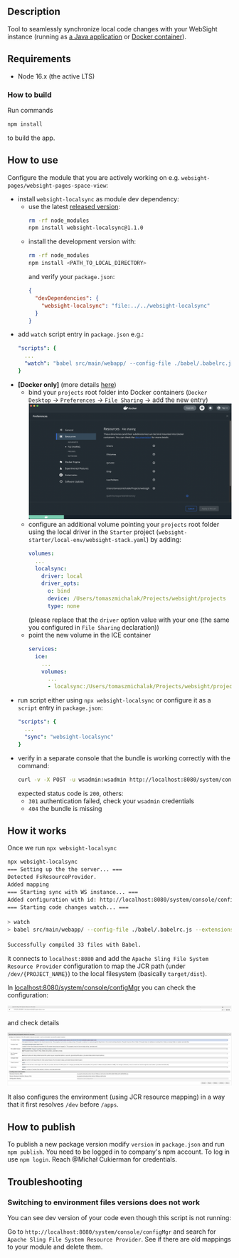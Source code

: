 ## Description

Tool to seamlessly synchronize local code changes with your WebSight instance (running as [a Java application](https://bitbucket.org/teamds-workspace/websight-starter/src/main/RUNNING.md) 
or [Docker container](https://bitbucket.org/teamds-workspace/websight-starter/src/main/)). 

## Requirements

- Node 16.x (the active LTS)

### How to build
Run commands
```bash
npm install
```
to build the app.

## How to use
Configure the module that you are actively working on e.g. `websight-pages/websight-pages-space-view`:

- install `websight-localsync` as module dev dependency:
  - use the latest [released version](https://www.npmjs.com/package/websight-localsync):
    ```bash
    rm -rf node_modules
    npm install websight-localsync@1.1.0
    ```
  - install the development version with:
    ```bash
    rm -rf node_modules
    npm install <PATH_TO_LOCAL_DIRECTORY>
    ```
    and verify your `package.json`:
    ```json
    {
      "devDependencies": {
        "websight-localsync": "file:../../websight-localsync"
      }
    }
    ```
- add `watch` script entry in `package.json` e.g.:
  ```yaml
  "scripts": {
    ...
    "watch": "babel src/main/webapp/ --config-file ./babel/.babelrc.js --extensions \".js,.jsx,.ts,.tsx\" -d target/dist --copy-files --watch"
  }
  ```
- **[Docker only]** (more details [here](https://bitbucket.org/teamds-workspace/websight-starter/src/main/))
  - bind your `projects` root folder into Docker containers (`Docker Desktop` -> `Preferences` -> `File Sharing` -> add the new entry)
    ![Docker Desktop: file sharing](./docs/images/docker-file-sharing.png)
  - configure an additional volume pointing your `projects` root folder using the local driver in the `Starter` project (`websight-starter/local-env/websight-stack.yaml`) by adding:
    ```yaml
    volumes:
      ...
      localsync:
        driver: local
        driver_opts:
          o: bind
          device: /Users/tomaszmichalak/Projects/websight/projects
          type: none
    ```
    (please replace that the `driver` option value with your one (the same you configured in `File Sharing` declaration))
  - point the new volume in the ICE container
    ```yaml
    services:
      ice:
        ...
        volumes:
          ...
          - localsync:/Users/tomaszmichalak/Projects/websight/projects:ro 
    ```
- run script either using `npx websight-localsync` or configure it as a `script` entry in `package.json`:
  ```yaml
  "scripts": {
    ...
    "sync": "websight-localsync"
  }
  ```
- verify in a separate console that the bundle is working correctly with the command:
  ```bash
  curl -v -X POST -u wsadmin:wsadmin http://localhost:8080/system/console/bundles/org.apache.sling.fsresource
  ```
  expected status code is `200`, others:
  - `301` authentication failed, check your `wsadmin` credentials
  - `404` the bundle is missing

## How it works

Once we run `npx websight-localsync`

```bash
npx websight-localsync                                                                                                              ✔ ╱ 15:25:56
=== Setting up the the server... ===
Detected FsResourceProvider.
Added mapping
=== Starting sync with WS instance... ===
Added configuration with id: http://localhost:8080/system/console/configMgr/[Temporary PID replaced by real PID upon save] to FsResourceProvider
=== Starting code changes watch... ===

> watch
> babel src/main/webapp/ --config-file ./babel/.babelrc.js --extensions ".js,.jsx,.ts,.tsx" -d target/dist --copy-files --watch

Successfully compiled 33 files with Babel.
```

it connects to `localhost:8080` and add the `Apache Sling File System Resource Provider` configuration to map the JCR path (under `/dev/{PROJECT_NAME}`) 
to the local filesystem (basically `target/dist`).

In [localhost:8080/system/console/configMgr](http://localhost:8080/system/console/configMgr) you can check the configuration:

![OSGI Configuration Manager](./docs/images/configMgr-fsresource.png)

and check details

![Apache Sling File System Resource Provider configuration](./docs/images/configMgr-fsresource-config.png)

It also configures the environment (using JCR resource mapping) in a way that it first resolves `/dev` before `/apps`.

## How to publish

To publish a new package version modify `version` in `package.json` and run `npm publish`.
You need to be logged in to company's npm account. To log in use `npm login`. Reach @Michał Cukierman for credentials.

## Troubleshooting

### Switching to environment files versions does not work

You can see dev version of your code even though this script is not running:

Go to `http://localhost:8080/system/console/configMgr` and search for `Apache Sling File System Resource Provider`. See if there are old mappings to your module and delete them.
